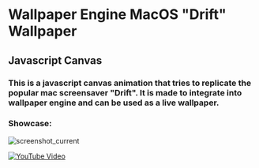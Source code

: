 # Wallpaper Engine MacOS "Drift" Wallpaper

## Javascript Canvas

### This is a javascript canvas animation that tries to replicate the popular mac screensaver "Drift". It is made to integrate into wallpaper engine and can be used as a live wallpaper.

### Showcase:

![screenshot_current](https://github.com/user-attachments/assets/5d3cfe81-7fb2-4e41-a20d-26883061bcb4)

[![YouTube Video](https://img.youtube.com/vi/hy10b1l_aeY/0.jpg)](https://www.youtube.com/watch?v=hy10b1l_aeY)

